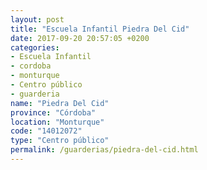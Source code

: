 ```yaml
---
layout: post
title: "Escuela Infantil Piedra Del Cid"
date: 2017-09-20 20:57:05 +0200
categories:
- Escuela Infantil
- cordoba
- monturque
- Centro público
- guarderia
name: "Piedra Del Cid"
province: "Córdoba"
location: "Monturque"
code: "14012072"
type: "Centro público"
permalink: /guarderias/piedra-del-cid.html
---
```

